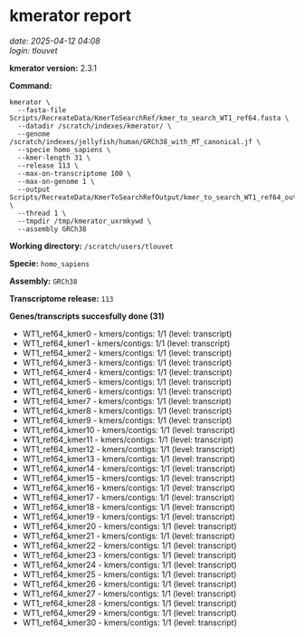 # kmerator report
*date: 2025-04-12 04:08*  
*login: tlouvet*

**kmerator version:** 2.3.1

**Command:**

```
kmerator \
  --fasta-file Scripts/RecreateData/KmerToSearchRef/kmer_to_search_WT1_ref64.fasta \
  --datadir /scratch/indexes/kmerator/ \
  --genome /scratch/indexes/jellyfish/human/GRCh38_with_MT_canonical.jf \
  --specie homo_sapiens \
  --kmer-length 31 \
  --release 113 \
  --max-on-transcriptome 100 \
  --max-on-genome 1 \
  --output Scripts/RecreateData/KmerToSearchRefOutput/kmer_to_search_WT1_ref64_output \
  --thread 1 \
  --tmpdir /tmp/kmerator_uxrmkywd \
  --assembly GRCh38
```

**Working directory:** `/scratch/users/tlouvet`

**Specie:** `homo_sapiens`

**Assembly:** `GRCh38`

**Transcriptome release:** `113`

**Genes/transcripts succesfully done (31)**

- WT1_ref64_kmer0 - kmers/contigs: 1/1 (level: transcript)
- WT1_ref64_kmer1 - kmers/contigs: 1/1 (level: transcript)
- WT1_ref64_kmer2 - kmers/contigs: 1/1 (level: transcript)
- WT1_ref64_kmer3 - kmers/contigs: 1/1 (level: transcript)
- WT1_ref64_kmer4 - kmers/contigs: 1/1 (level: transcript)
- WT1_ref64_kmer5 - kmers/contigs: 1/1 (level: transcript)
- WT1_ref64_kmer6 - kmers/contigs: 1/1 (level: transcript)
- WT1_ref64_kmer7 - kmers/contigs: 1/1 (level: transcript)
- WT1_ref64_kmer8 - kmers/contigs: 1/1 (level: transcript)
- WT1_ref64_kmer9 - kmers/contigs: 1/1 (level: transcript)
- WT1_ref64_kmer10 - kmers/contigs: 1/1 (level: transcript)
- WT1_ref64_kmer11 - kmers/contigs: 1/1 (level: transcript)
- WT1_ref64_kmer12 - kmers/contigs: 1/1 (level: transcript)
- WT1_ref64_kmer13 - kmers/contigs: 1/1 (level: transcript)
- WT1_ref64_kmer14 - kmers/contigs: 1/1 (level: transcript)
- WT1_ref64_kmer15 - kmers/contigs: 1/1 (level: transcript)
- WT1_ref64_kmer16 - kmers/contigs: 1/1 (level: transcript)
- WT1_ref64_kmer17 - kmers/contigs: 1/1 (level: transcript)
- WT1_ref64_kmer18 - kmers/contigs: 1/1 (level: transcript)
- WT1_ref64_kmer19 - kmers/contigs: 1/1 (level: transcript)
- WT1_ref64_kmer20 - kmers/contigs: 1/1 (level: transcript)
- WT1_ref64_kmer21 - kmers/contigs: 1/1 (level: transcript)
- WT1_ref64_kmer22 - kmers/contigs: 1/1 (level: transcript)
- WT1_ref64_kmer23 - kmers/contigs: 1/1 (level: transcript)
- WT1_ref64_kmer24 - kmers/contigs: 1/1 (level: transcript)
- WT1_ref64_kmer25 - kmers/contigs: 1/1 (level: transcript)
- WT1_ref64_kmer26 - kmers/contigs: 1/1 (level: transcript)
- WT1_ref64_kmer27 - kmers/contigs: 1/1 (level: transcript)
- WT1_ref64_kmer28 - kmers/contigs: 1/1 (level: transcript)
- WT1_ref64_kmer29 - kmers/contigs: 1/1 (level: transcript)
- WT1_ref64_kmer30 - kmers/contigs: 1/1 (level: transcript)
